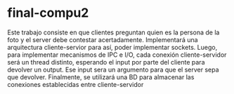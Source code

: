 # final-compu2

Este trabajo consiste en que clientes preguntan quien es la persona de la foto y el server debe contestar acertadamente. Implementará una arquitectura cliente-servior para así, poder implementar sockets. Luego, para implementar mecanismos de IPC e I/O, cada conexión cliente-servidor será un thread distinto, esperando el input por parte del cliente para devolver un output. Ese input sera un argumento para que el server sepa que devolver. Finalmente, se utilizará una BD para almacenar las conexiones establecidas entre cliente-servidor
